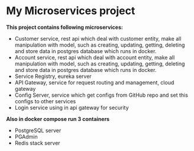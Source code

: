 # My Microservices project

**This project contains following microservices:**

* Customer service, rest api which deal with customer entity, make all manipulation with model, such as creating, updating, getting, deleting and store data in postgres database which runs in docker.
* Account service, rest api which deal with account entity, make all manipulation with model, such as creating, updating, getting, deleting and store data in postgres database which runs in docker.
* Service Registry, eureka server 
* API Gateway, service for request routing and management, cloud gateway
* Config Server, service which get configs from GitHub repo and set this configs to other services
* Login service using in api gateway for security

**Also in docker compose run 3 containers**

* PostgreSQL server
* PGAdmin
* Redis stack server
